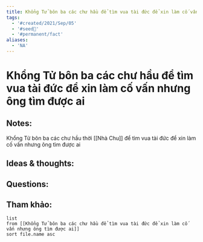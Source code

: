 ```yaml
---
title: Khổng Tử bôn ba các chư hầu để tìm vua tài đức để xin làm cố vấn nhưng ông tìm được ai
tags:
  - '#created/2021/Sep/05'
  - '#seed🥜'
  - '#permanent/fact'
aliases:
  - 'NA'
---
```

# Khổng Tử bôn ba các chư hầu để tìm vua tài đức để xin làm cố vấn nhưng ông tìm được ai

## Notes:
Khổng Tử bôn ba các chư hầu thời [[Nhà Chu]] để tìm vua tài đức để xin làm cố vấn nhưng ông tìm được ai

## Ideas & thoughts:

## Questions:


## Tham khảo:
```dataview
list
from [[Khổng Tử bôn ba các chư hầu để tìm vua tài đức để xin làm cố vấn nhưng ông tìm được ai]]
sort file.name asc
```